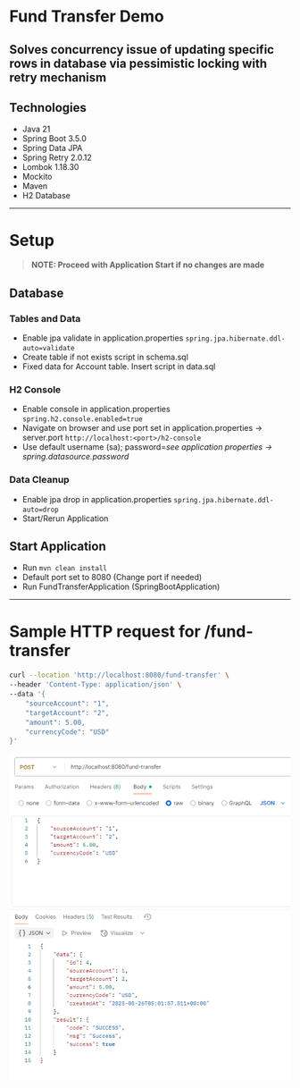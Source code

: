 # Fund Transfer Demo

## Solves concurrency issue of updating specific rows in database via pessimistic locking with retry mechanism

## Technologies
- Java 21
- Spring Boot 3.5.0
- Spring Data JPA
- Spring Retry 2.0.12
- Lombok 1.18.30
- Mockito
- Maven
- H2 Database

---

# Setup
> **NOTE: Proceed with Application Start if no changes are made**
## Database 
### Tables and Data
- Enable jpa validate in application.properties ```spring.jpa.hibernate.ddl-auto=validate```
- Create table if not exists script in schema.sql
- Fixed data for Account table. Insert script in data.sql

### H2 Console
- Enable console in application.properties
  ```spring.h2.console.enabled=true```
- Navigate on browser and use port set in application.properties -> server.port ```http://localhost:<port>/h2-console```
- Use default username (sa); password=*see application properties -> spring.datasource.password*

### Data Cleanup
- Enable jpa drop in application.properties ```spring.jpa.hibernate.ddl-auto=drop```
- Start/Rerun Application

## Start Application
- Run ```mvn clean install```
- Default port set to 8080 (Change port if needed)
- Run FundTransferApplication (SpringBootApplication)

---

# Sample HTTP request for /fund-transfer
```bash 
curl --location 'http://localhost:8080/fund-transfer' \
--header 'Content-Type: application/json' \
--data '{
    "sourceAccount": "1",
    "targetAccount": "2",
    "amount": 5.00,
    "currencyCode": "USD"
}' 
```
![postman.png](postman.png)
